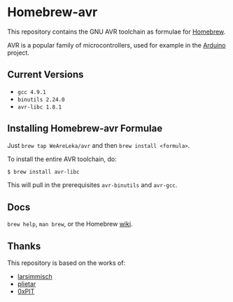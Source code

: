 Homebrew-avr
============

This repository contains the GNU AVR toolchain as formulae for
[Homebrew][].

AVR is a popular family of microcontrollers, used for example in the
[Arduino][] project.

Current Versions
----------------

- `gcc 4.9.1`
- `binutils 2.24.0`
- `avr-libc 1.8.1`

Installing Homebrew-avr Formulae
--------------------------------

Just `brew tap WeAreLeka/avr` and then `brew install <formula>`.

To install the entire AVR toolchain, do:

```Bash
$ brew install avr-libc
```

This will pull in the prerequisites `avr-binutils` and `avr-gcc`.

Docs
----

`brew help`, `man brew`, or the Homebrew [wiki][].

Thanks
------

This repository is based on the works of:

- [larsimmisch](https://github.com/larsimmisch/homebrew-avr)
- [plietar](https://github.com/plietar/homebrew-avr/)
- [0xPIT](https://github.com/0xPIT/homebrew-avr)


[Homebrew]: https://github.com/mxcl/homebrew
[Arduino]: http://arduino.cc
[wiki]: http://wiki.github.com/mxcl/homebrew

